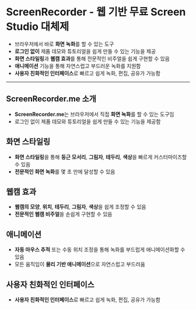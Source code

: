 # ScreenRecorder - 웹 기반 무료 Screen Studio 대체제


* 브라우저에서 바로 **화면 녹화**를 할 수 있는 도구
* **로그인 없이** 제품 데모와 튜토리얼을 쉽게 만들 수 있는 기능을 제공
* **화면 스타일링**과 **웹캠 효과**를 통해 전문적인 비주얼을 쉽게 구현할 수 있음
* **애니메이션** 기능을 통해 자연스럽고 부드러운 녹화를 지원함
* **사용자 친화적인 인터페이스**로 빠르고 쉽게 녹화, 편집, 공유가 가능함

---

ScreenRecorder.me 소개
--------------------

* **ScreenRecorder.me**는 브라우저에서 직접 **화면 녹화**를 할 수 있는 도구임
* 로그인 없이 제품 데모와 튜토리얼을 쉽게 만들 수 있는 기능을 제공함

화면 스타일링
-------

* **화면 스타일링**을 통해 **둥근 모서리**, **그림자**, **테두리**, **색상**을 빠르게 커스터마이즈할 수 있음
* **전문적인 화면 녹화**를 몇 초 만에 달성할 수 있음

웹캠 효과
-----

* **웹캠의 모양**, **위치**, **테두리**, **그림자**, **색상**을 쉽게 조정할 수 있음
* **전문적인 웹캠 비주얼**을 손쉽게 구현할 수 있음

애니메이션
-----

* **자동 마우스 추적** 또는 수동 위치 조정을 통해 녹화를 부드럽게 애니메이션화할 수 있음
* 모든 움직임이 **물리 기반 애니메이션**으로 자연스럽고 부드러움

사용자 친화적인 인터페이스
--------------

* **사용자 친화적인 인터페이스**로 빠르고 쉽게 녹화, 편집, 공유가 가능함
